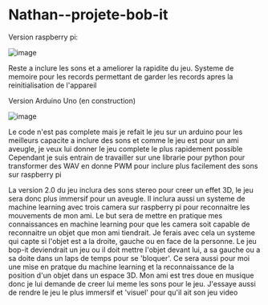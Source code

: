# Nathan--projete-bob-it

Version raspberry pi:

![image](https://user-images.githubusercontent.com/118319678/218153975-4bffff1d-e4f7-4bb1-8854-7e886c95d714.png)


Reste a inclure les sons et a ameliorer la rapidite du jeu.
Systeme de memoire pour les records permettant de garder les records apres la reinitialisation de l'appareil

Version Arduino Uno (en construction)

![image](https://user-images.githubusercontent.com/118319678/218154102-4142b31e-c478-45cc-ac6e-8aabe6c1adfe.png)


Le code n'est pas complete mais je refait le jeu sur un arduino pour les meilleurs capacite a inclure des sons et comme le jeu est pour un ami aveugle,
je veux lui donner le jeu complete le plus rapidement possible
Cependant je suis entrain de travailler sur une librarie pour python pour transformer des WAV en donne PWM pour inclure plus facilement des sons sur 
raspberry pi

La version 2.0 du jeu inclura des sons stereo pour creer un effet 3D, le jeu sera donc plus immersif pour un aveugle.
Il inclura aussi un systeme de machine learning avec trois camera sur raspberry pi pour reconnaitre les mouvements de mon ami.
Le but sera de mettre en pratique mes connaissances en machine learning pour que les camera soit capable de reconnaitre un objet que mon ami tiendrait.
Je ferais avec cela un systeme qui capte si l'objet est a la droite, gauche ou en face de la personne.
Le jeu bop-it deviendrait un jeu ou il doit mettre l'objet devant lui, a sa gauche ou a sa doite dans un laps de temps pour se 'bloquer'.
Ce sera aussi pour moi une mise en pratque du machine learning et la reconnaissance de la position d'un objet dans un espace 3D.
Mon ami est tres doue en musique donc je lui demande de creer lui meme les sons pour le jeu. J'essaye aussi de rendre le jeu le plus immersif et 'visuel'
pour qu'il ait son jeu video


